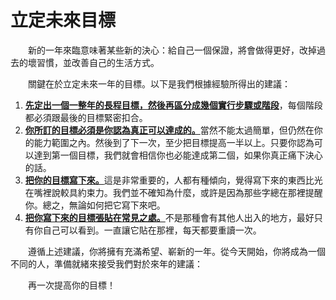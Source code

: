 # 立定未來目標

  新的一年來臨意味著某些新的決心：給自己一個保證，將會做得更好，改掉過去的壞習慣，並改善自己的生活方式。

  關鍵在於立定未來一年的目標。以下是我們根據經驗所得出的建議：

1. [**先定出一個一整年的長程目標，然後再區分成幾個實行步驟或階段**](li-ding-wei-mu.md)，每個階段都必須跟最後的目標緊密扣合。
2. [**你所訂的目標必須是你認為真正可以達成的。**](li-ding-wei-mu.md)當然不能太過簡單，但仍然在你的能力範圍之內。然後到了下一次，至少把目標提高一半以上。只要你認為可以達到第一個目標，我們就會相信你也必能達成第二個，如果你真正痛下決心的話。
3. [**把你的目標寫下來。**](li-ding-wei-mu.md)這是非常重要的，人都有種傾向，覺得寫下來的東西比光在嘴裡說較具約束力。我們並不確知為什麼，或許是因為那些字總在那裡提醒你。總之，無論如何把它寫下來吧。
4. [**把你寫下來的目標張貼在常見之處。**](li-ding-wei-mu.md)不是那種會有其他人出入的地方，最好只有你自己可以看到。一直讓它貼在那裡，每天都要重讀一次。

  遵循上述建議，你將擁有充滿希望、嶄新的一年。從今天開始，你將成為一個不同的人，準備就緒來接受我們對於來年的建議：

  再一次提高你的目標！

